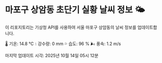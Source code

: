 
# 마포구 상암동 초단기 실황 날씨 정보 🌤️

이 리포지토리는 기상청 API를 사용하여 서울 마포구 상암동의 날씨 정보를 업데이트합니다. 

🌡️ 기온: 14.8 ℃
💧 강수량: 0 mm
💦 습도: 96 %
🌬️ 풍속: 1.2 m/s

마지막 업데이트 시각: 2025년 10월 14일 05시 12분    
